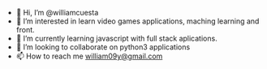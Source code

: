 - 👋 Hi, I’m @williamcuesta
- 👀 I’m interested in learn video games applications, maching learning and front.
- 🌱 I’m currently learning javascript with full stack aplications.
- 💞️ I’m looking to collaborate on python3 applications
- 📫 How to reach me william09y@gmail.com

<!---
williamcuesta/williamcuesta is a ✨ special ✨ repository because its `README.md` (this file) appears on your GitHub profile.
You can click the Preview link to take a look at your changes.
--->
